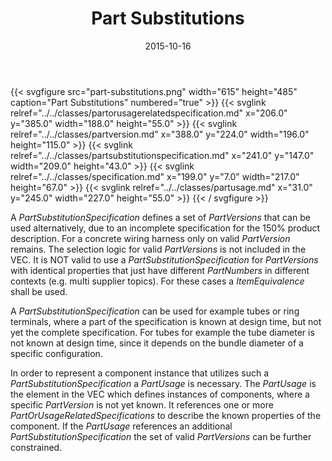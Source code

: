 ﻿---
title: Part Substitutions
toc: false
type: specs
layout: diagram
date: "2015-10-16"
draft: false
specification: VEC
version: 1.1.2
documentType: "Recommendation"
elementType: Diagram
classes:
  - PartOrUsageRelatedSpecification
  - PartVersion
  - PartSubstitutionSpecification
  - Specification
  - PartUsage
menu:
  VEC-1.1.2:    
    parent: description-of-components
    identifier: description-of-components/part-substitutions
    weight: 1003017 

# Prev/next pager order (if `docs_section_pager` enabled in `params.toml`)
weight: 1003017
---
{{< svgfigure src="part-substitutions.png" width="615" height="485" caption="Part Substitutions" numbered="true" >}}
  {{< svglink relref="../../classes/partorusagerelatedspecification.md" x="206.0" y="385.0" width="188.0" height="55.0" >}}
  {{< svglink relref="../../classes/partversion.md" x="388.0" y="224.0" width="196.0" height="115.0" >}}
  {{< svglink relref="../../classes/partsubstitutionspecification.md" x="241.0" y="147.0" width="209.0" height="43.0" >}}
  {{< svglink relref="../../classes/specification.md" x="199.0" y="7.0" width="217.0" height="67.0" >}}
  {{< svglink relref="../../classes/partusage.md" x="31.0" y="245.0" width="227.0" height="55.0" >}}
{{< / svgfigure >}}
<p> A <i>PartSubstitutionSpecification</i> defines a set of <i>PartVersions</i> that can be used alternatively, due to an incomplete specification for the 150% product description. For a concrete wiring harness only on valid <i>PartVersion</i> remains. The selection logic for valid <i>PartVersions</i> is not included in the VEC. It is NOT valid to use a <i>PartSubstitutionSpecification</i> for <i>PartVersions</i> with identical properties that just have different <i>PartNumbers</i> in different contexts (e.g. multi supplier topics). For these cases a <i>ItemEquivalence </i>shall be used.      </p>      <p> A <i>PartSubstitutionSpecification </i>can be used for example tubes or ring terminals, where a part of the specification is known at design time, but not yet the complete specification. For tubes for example the tube diameter is not known at design time, since it depends on the bundle diameter of a specific configuration.     </p>      <p> In order to represent a component instance that utilizes such a <i>PartSubstitutionSpecification</i> a <i>PartUsage </i>is necessary. The <i>PartUsage </i>is the element in the VEC which defines instances of components, where a specific <i>PartVersion</i> is not yet known. It references one or more <i>PartOrUsageRelatedSpecifications</i>  to describe the known properties of the component. If the <i>PartUsage</i> references an additional <i>PartSubstitutionSpecification </i>the set of valid <i>PartVersions</i> can be further constrained.       </p>
